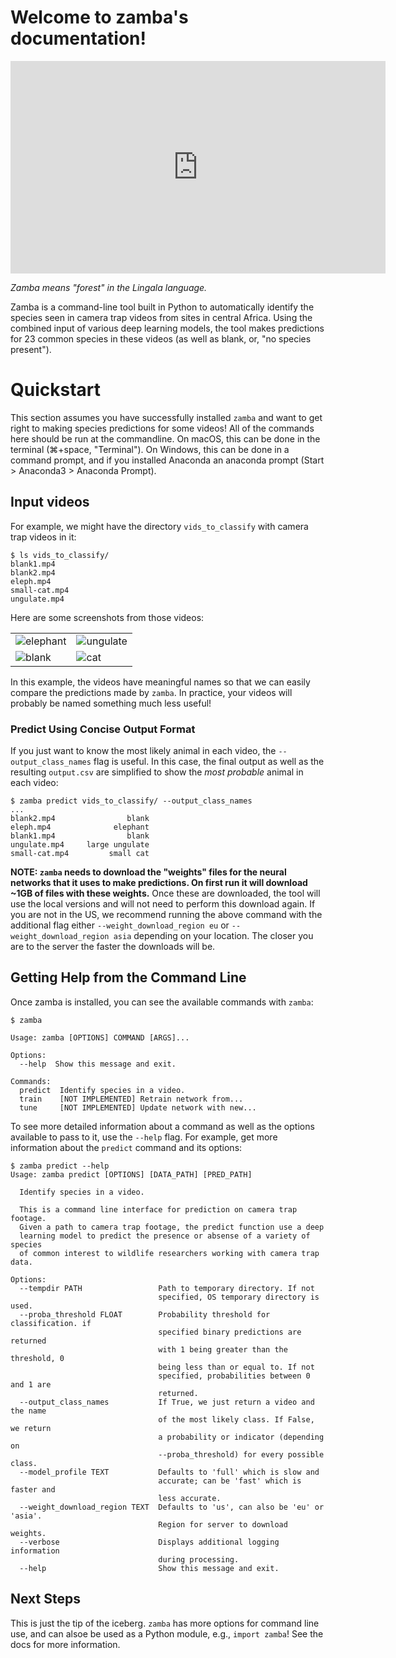 Welcome to zamba's documentation!
=================================


<div class="embed-responsive embed-responsive-16by9" width=500>
    <iframe width=600 height=340 class="embed-responsive-item" src="https://s3.amazonaws.com/drivendata-public-assets/monkey-vid.mp4" frameborder="0" allowfullscreen=""></iframe>
</div>

*Zamba means "forest" in the Lingala language.*

Zamba is a command-line tool built in Python to automatically identify the
species seen in camera trap videos from sites in central Africa. Using the
combined input of various deep learning models, the tool makes predictions
for 23 common species in these videos (as well as blank, or, "no species
present").

# Quickstart

This section assumes you have successfully installed `zamba` and want to get
right to making species predictions for some videos! All of the commands here should be run at the commandline. On
macOS, this can be done in the terminal (⌘+space, "Terminal"). On Windows, this can be done in a command prompt, and if you installed Anaconda an anaconda prompt (Start > Anaconda3 > Anaconda Prompt).

## Input videos

For example, we might have the directory `vids_to_classify` with camera trap videos in it:

```console
$ ls vids_to_classify/
blank1.mp4
blank2.mp4
eleph.mp4
small-cat.mp4
ungulate.mp4
```

Here are some screenshots from those videos:

<table class="table">
  <tbody>
    <tr>
      <td>
        <img src="https://s3.amazonaws.com/drivendata-public-assets/zamba-ele-sm.png" alt="elephant"/>
      </td>
      <td>
        <img src="https://s3.amazonaws.com/drivendata-public-assets/zamba-ung-sm.png" alt="ungulate"/>
      </td>
    </tr>
    <tr>
      <td>
        <img src="https://s3.amazonaws.com/drivendata-public-assets/zamba-blank-sm.png" alt="blank"/>
      </td>
      <td>
        <img src="https://s3.amazonaws.com/drivendata-public-assets/zamba-cat-sm.png" alt="cat"/>
      </td>
    </tr>
  </tbody>
</table>

In this example, the videos have meaningful names so that we can easily
compare the predictions made by `zamba`. In practice, your videos will
probably be named something much less useful!

### Predict Using Concise Output Format

If you just want to know the most likely animal in each video, the
`--output_class_names` flag is useful. In this case, the final output as well as the resulting `output.csv`
are simplified to show the _most probable_ animal in each video:

```console
$ zamba predict vids_to_classify/ --output_class_names
...
blank2.mp4                blank
eleph.mp4              elephant
blank1.mp4                blank
ungulate.mp4     large ungulate
small-cat.mp4         small cat
```

**NOTE: `zamba` needs to download the "weights" files for the neural networks
that it uses to make predictions. On first run it will download ~1GB of files
with these weights.** Once these are downloaded, the tool will use the local
versions and will not need to perform this download again. If you are not in the US, we recommend
running the above command with the additional flag either `--weight_download_region eu` or
`--weight_download_region asia` depending on your location. The closer you are to the server
the faster the downloads will be.

## Getting Help from the Command Line

Once zamba is installed, you can see the available commands with `zamba`:

```console
$ zamba

Usage: zamba [OPTIONS] COMMAND [ARGS]...

Options:
  --help  Show this message and exit.

Commands:
  predict  Identify species in a video.
  train    [NOT IMPLEMENTED] Retrain network from...
  tune     [NOT IMPLEMENTED] Update network with new...
```

To see more detailed information about a command as well as the
options available to pass to it, use the `--help` flag. For example, get more
information about the `predict` command and its options:

```console
$ zamba predict --help
Usage: zamba predict [OPTIONS] [DATA_PATH] [PRED_PATH]

  Identify species in a video.

  This is a command line interface for prediction on camera trap footage.
  Given a path to camera trap footage, the predict function use a deep
  learning model to predict the presence or absense of a variety of species
  of common interest to wildlife researchers working with camera trap data.

Options:
  --tempdir PATH                 Path to temporary directory. If not
                                 specified, OS temporary directory is used.
  --proba_threshold FLOAT        Probability threshold for classification. if
                                 specified binary predictions are returned
                                 with 1 being greater than the threshold, 0
                                 being less than or equal to. If not
                                 specified, probabilities between 0 and 1 are
                                 returned.
  --output_class_names           If True, we just return a video and the name
                                 of the most likely class. If False, we return
                                 a probability or indicator (depending on
                                 --proba_threshold) for every possible class.
  --model_profile TEXT           Defaults to 'full' which is slow and
                                 accurate; can be 'fast' which is faster and
                                 less accurate.
  --weight_download_region TEXT  Defaults to 'us', can also be 'eu' or 'asia'.
                                 Region for server to download weights.
  --verbose                      Displays additional logging information
                                 during processing.
  --help                         Show this message and exit.
```

## Next Steps

This is just the tip of the iceberg. `zamba` has more options for command line
use, and can alsoe be used as a Python module, e.g., `import zamba`! See the
docs for more information.

